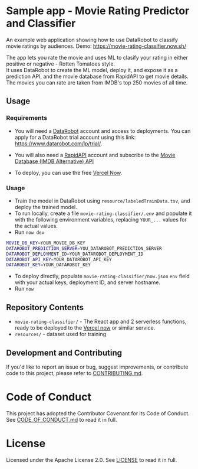 # Sample app - Movie Rating Predictor and Classifier

An example web application showing how to use DataRobot to classify movie ratings by audiences.
Demo: https://movie-rating-classifier.now.sh/

The app lets you rate the movie and uses ML to clasify your rating in either positive or negative - Rotten Tomatoes style. <br/>
It uses DataRobot to create the ML model, deploy it, and expose it as a prediction API, and the movie database from RapidAPI to get movie details. <br/>
The movies you can rate are taken from IMDB's top 250 movies of all time.

## Usage

### Requirements 

- You will need a [DataRobot](datarobot.com) account and access to deployments. You can apply for a DataRobot trial account using this link: https://www.datarobot.com/lp/trial/.

- You will also need a [RapidAPI](rapidapi.com) account and subscribe to the [Movie Database (IMDB Alternative) API](https://rapidapi.com/rapidapi/api/movie-database-imdb-alternative)

- To deploy, you can use the free [Vercel Now](https://vercel.com/now).

### Usage

- Train the model in DataRobot using `resource/labeledTrainData.tsv`, and deploy the trained model.
- To run locally, create a file `movie-rating-classifier/.env` and populate it with the following environment variables, replacing `YOUR_...` values for the actual values.
- Run `now dev`

```sh
MOVIE_DB_KEY=YOUR_MOVIE_DB_KEY
DATAROBOT_PREDICTION_SERVER=YOU_DATAROBOT_PREDICTION_SERVER
DATAROBOT_DEPLOYMENT_ID=YOUR_DATAROBOT_DEPLOYMENT_ID
DATAROBOT_API_KEY=YOUR_DATAROBOT_API_KEY
DATAROBOT_KEY=YOUR_DATAROBOT_KEY
```

- To deploy directly, populate `movie-rating-classifier/now.json` `env` field with your actual keys, deployment ID, and server hostname.
- Run `now`

## Repository Contents

- `movie-rating-classifier/` - The React app and 2 serverless functions, ready to be deployed to the [Vercel now](https://vercel.com/now) or similar service.
- `resources/` - dataset used for training

## Development and Contributing

If you'd like to report an issue or bug, suggest improvements, or contribute code to this project, please refer to [CONTRIBUTING.md](CONTRIBUTING.md).

# Code of Conduct

This project has adopted the Contributor Covenant for its Code of Conduct. 
See [CODE_OF_CONDUCT.md](CODE_OF_CONDUCT.md) to read it in full.

# License

Licensed under the Apache License 2.0. 
See [LICENSE](LICENSE) to read it in full.


